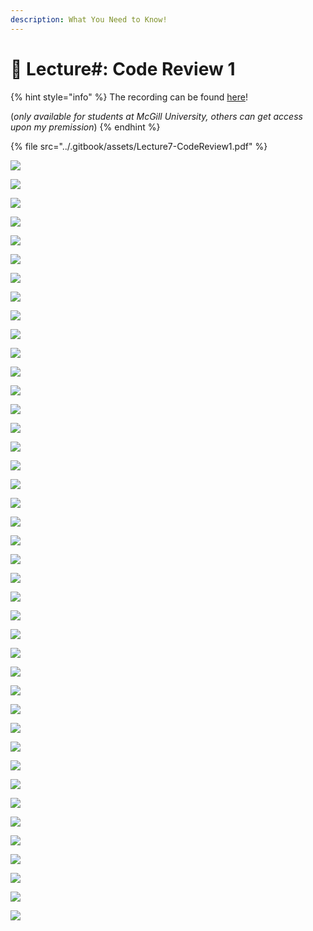```yaml
---
description: What You Need to Know!
---
```


# 🙏 Lecture#: Code Review 1

{% hint style="info" %}
The recording can be found [here](https://mcgill-my.sharepoint.com/:v:/g/personal/majid\_babaei\_mcgill\_ca/EVM-JCQex-9DuTQBKlXyzs0BDK\_U8QPq4my93Di8\_XW5cA?e=NHB1by)!

(_only available for students at McGill University, others can get access upon my premission_)
{% endhint %}

{% file src="../.gitbook/assets/Lecture7-CodeReview1.pdf" %}

![](<../.gitbook/assets/image (296).png>)

![](<../.gitbook/assets/image (297).png>)

![](<../.gitbook/assets/image (298).png>)

![](<../.gitbook/assets/image (299).png>)

![](<../.gitbook/assets/image (300).png>)

![](<../.gitbook/assets/image (301).png>)

![](<../.gitbook/assets/image (302).png>)

![](<../.gitbook/assets/image (303).png>)

![](<../.gitbook/assets/image (304).png>)

![](<../.gitbook/assets/image (305).png>)

![](<../.gitbook/assets/image (306).png>)

![](<../.gitbook/assets/image (307).png>)

![](<../.gitbook/assets/image (308).png>)

![](<../.gitbook/assets/image (309).png>)

![](<../.gitbook/assets/image (310).png>)

![](<../.gitbook/assets/image (311).png>)

![](<../.gitbook/assets/image (312).png>)

![](<../.gitbook/assets/image (313).png>)

![](<../.gitbook/assets/image (314).png>)

![](<../.gitbook/assets/image (315).png>)

![](<../.gitbook/assets/image (316).png>)

![](<../.gitbook/assets/image (317).png>)

![](<../.gitbook/assets/image (318).png>)

![](<../.gitbook/assets/image (319).png>)

![](<../.gitbook/assets/image (320).png>)

![](<../.gitbook/assets/image (321).png>)

![](<../.gitbook/assets/image (322).png>)

![](<../.gitbook/assets/image (323).png>)

![](<../.gitbook/assets/image (324).png>)

![](<../.gitbook/assets/image (325).png>)

![](<../.gitbook/assets/image (326).png>)

![](<../.gitbook/assets/image (327).png>)

![](<../.gitbook/assets/image (328).png>)

![](<../.gitbook/assets/image (329).png>)

![](<../.gitbook/assets/image (330).png>)

![](<../.gitbook/assets/image (331).png>)

![](<../.gitbook/assets/image (332).png>)

![](<../.gitbook/assets/image (333).png>)

![](<../.gitbook/assets/image (334).png>)

![](<../.gitbook/assets/image (335).png>)

![](<../.gitbook/assets/image (336).png>)





